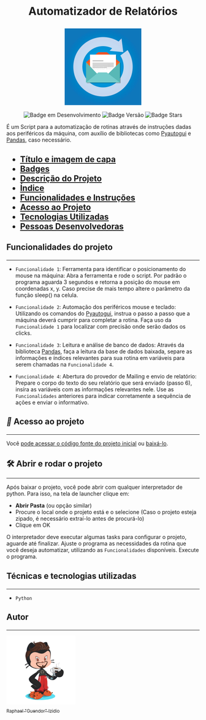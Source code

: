 <h1 align="center" id='titulo-e-imagem-de-capa'>

**Automatizador de Relatórios**

</h1>

<p align="center">
<img src="assets/%C3%ADcone-autom%C3%A1tico-da-resposta-da-resposta-do-email-o-auto-envia-78256838.jpg" alt="Carta aberta com seta circular ao fundo, indicando renovação" width="200">
</p>

<p align='center' id='badges'>
<img src="https://img.shields.io/badge/Status-Em%20Desenvolvimento-yellow" alt="Badge em Desenvolvimento">
<img src='https://img.shields.io/badge/Version-V1.0-blue' alt='Badge Versão'>
<img src='https://img.shields.io/github/stars/guendor?style=social' alt='Badge Stars'>
</p>

<p id='descriçao-do-projeto'>

É um Script para a automatização de rotinas através de instruções dadas aos periféricos da máquina, com auxílio de bibliotecas como [Pyautogui](https://pyautogui.readthedocs.io/en/latest/) e [Pandas](https://pandas.pydata.org/docs/), caso necessário.

</p>

<h2 align='left' id='indice'>

* [Título e imagem de capa](#titulo-e-imagem-de-capa)
* [Badges](#badges)
* [Descrição do Projeto](#descriçao-do-projeto)
* [Índice](#indice)
* [Funcionalidades e Instruções](#funcionalidade)
* [Acesso ao Projeto](#acesso)
* [Tecnologias Utilizadas](#tecnologias)
* [Pessoas Desenvolvedoras](#devs)

</h2>

<h2 id='funcionalidade'>

**Funcionalidades do projeto**

</h2>

---

* `Funcionalidade 1`: Ferramenta para identificar o posicionamento do mouse na máquina: Abra a ferramenta e rode o script. Por padrão o programa aguarda 3 segundos e retorna a posição do mouse em coordenadas x, y. Caso precise de mais tempo altere o parâmetro da função sleep() na celula.

* `Funcionalidade 2`: Automação dos periféricos mouse e teclado: Utilizando os comandos do [Pyautogui](https://pyautogui.readthedocs.io/en/latest/), instrua o passo a passo que a máquina deverá cumprir para completar a rotina. Faça uso da `Funcionalidade 1` para localizar com precisão onde serão dados os clicks.

* `Funcionalidade 3`: Leitura e análise de banco de dados: Através da biblioteca [Pandas](https://pandas.pydata.org/docs/), faça a leitura da base de dados baixada, separe as informações e índices relevantes para sua rotina em variáveis para serem chamadas na `Funcionalidade 4`.

* `Funcionalidade 4`: Abertura do provedor de Mailing e envio de relatório: Prepare o corpo do texto do seu relatório que será enviado (passo 6), insíra as variáveis com as informações relevantes nele. Use as `Funcionalidades` anteriores para indicar corretamente a sequência de ações e enviar o informativo.

<h2 id='acesso'>

*📁* Acesso ao projeto

</h2>

---

Você [pode acessar o código fonte do projeto inicial](https://github.com/guendor/relatorio-automatico) ou [baixá-lo](https://github.com/guendor/relatorio-automatico/archive/refs/heads/master.zip).

## 🛠️ Abrir e rodar o projeto

---

Após baixar o projeto, você pode abrir com qualquer interpretador de python. Para isso, na tela de launcher clique em:

* **Abrir Pasta** (ou opção similar)
* Procure o local onde o projeto está e o selecione (Caso o projeto esteja zipado, é necessário extraí-lo antes de procurá-lo)
* Clique em OK

O interpretador deve executar algumas tasks para configurar o projeto, aguarde até finalizar. Ajuste o programa as necessidades da rotina que você deseja automatizar, utilizando as `Funcionalidades` disponíveis. Execute o programa.

<h2 id='tecnologias'>

Técnicas e tecnologias utilizadas

</h2>

---

* `Python`

<h2 id='devs'>

Autor

</h2>

---

[<img src='assets/octacat1.png' width=180><br><sub>Raphael "Guendor" Izidio</sub>](https://github.com/guendor)

